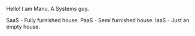 Hello!
I am Manu. A Systems guy.

SaaS - Fully furnished house.
PaaS - Semi furnished house. 
IaaS - Just an empty house.
